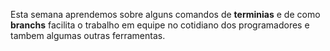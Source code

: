 Esta semana aprendemos sobre alguns comandos de **terminias** e de como **branchs** facilita o trabalho em equipe no cotidiano dos programadores e tambem algumas outras ferramentas. 